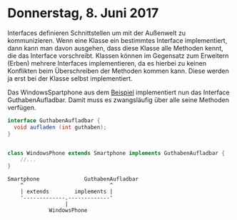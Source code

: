 # Donnerstag, 8. Juni 2017

Interfaces definieren Schnittstellen um mit der Außenwelt zu kommunizieren. Wenn eine Klasse ein bestimmtes Interface implementiert, dann kann man davon ausgehen, dass diese Klasse alle Methoden kennt, die das Interface vorschreibt. Klassen können im Gegensatz zum Erweitern (Erben) mehrere Interfaces implementieren, da es hierbei zu keinen Konflikten beim Überschreiben der Methoden kommen kann. Diese werden ja erst bei der Klasse selbst implementiert.

Das WindowsSpartphone aus dem [Beispiel](KW23) implementiert nun das Interface
GuthabenAufladbar. Damit muss es zwangsläufig über alle seine Methoden verfügen.

```java
interface GuthabenAufladbar {
  void aufladen (int guthaben);
}


class WindowsPhone extends Smartphone implements GuthabenAufladbar {
    //...
}
```

```
Smartphone              GuthabenAufladbar
    ^                           ^
    | extends        implements |
    '-------------.-------------'
                  |
             WindowsPhone
```